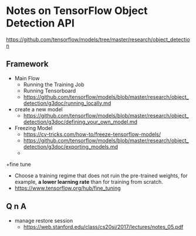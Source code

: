 Notes on TensorFlow Object Detection API
===

https://github.com/tensorflow/models/tree/master/research/object_detection

Framework
---
+ Main Flow 
  - Running the Training Job
  - Running Tensorboard
  - https://github.com/tensorflow/models/blob/master/research/object_detection/g3doc/running_locally.md
+ create a new model
  - https://github.com/tensorflow/models/blob/master/research/object_detection/g3doc/defining_your_own_model.md
+ Freezing Model
  - https://cv-tricks.com/how-to/freeze-tensorflow-models/
  - https://github.com/tensorflow/models/blob/master/research/object_detection/g3doc/exporting_models.md
  - 
+fine tune 
  - Choose a training regime that does not ruin the pre-trained weights, for example, **a lower learning rate** than for training from scratch.
  - https://www.tensorflow.org/hub/fine_tuning
  
Q n A
---
+ manage restore session 
  - https://web.stanford.edu/class/cs20si/2017/lectures/notes_05.pdf
